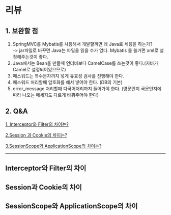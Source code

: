 # 리뷰 

## 1. 보완할 점 
1. SpringMVC를 Mybatis를 사용해서 개발할꺼면 왜 Java로 세팅을 하는가? </br>
-> jar파일로 바꾸면 Java는 파일을 읽을 수가 없다. Mybatis 를 쓸거면 xml로 설정해주는것이 좋다.
2. Java에서는 Bean을 만들때 언더바보다 CamelCase를 쓰는것이 좋다.(자바가 Camel로 설정되어있으므로)
3. 패스워드는 특수문자까지 넣게 유효성 검사를 진행해야 한다. 
4. 패스워드 처리할때 암호화를 해서 넣어야 한다. (DB의 기본)
5. error_message 처리할때 다국어처리까지 들어가야 한다. (영문인지 국문인지에 따라 나오는 메세지도 다르게 바꿔주어야 한다) 

## 2. Q&A

[1. Interceptor와 Filter의 차이는?](#Interceptor와-Filter의-차이) 

[2.Session 과 Cookie의 차이는?](#Session-과-Cookie의-차이)

[3.SessionScope와 ApplicationScope의 차이는?](#SessionScope와-ApplicationScope의-차이)

---

## Interceptor와 Filter의 차이
## Session과 Cookie의 차이
## SessionScope와 ApplicationScope의 차이 
